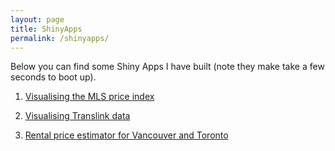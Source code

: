 ```yaml
---
layout: page
title: ShinyApps
permalink: /shinyapps/
---
```


Below you can find some Shiny Apps I have built (note they make take a few seconds to boot up).

1. [Visualising the MLS price index](https://erikinwest.shinyapps.io/mls_hpi/)

2. [Visualising Translink data](https://erikinwest.shinyapps.io/compass_shiny/)

3. [Rental price estimator for Vancouver and Toronto](https://erikinwest.shinyapps.io/cl_shiny/)

